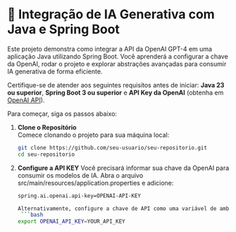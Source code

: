 # 🚀 Integração de IA Generativa com Java e Spring Boot  

Este projeto demonstra como integrar a API da OpenAI GPT-4 em uma aplicação Java utilizando Spring Boot. Você aprenderá a configurar a chave da OpenAI, rodar o projeto e explorar abstrações avançadas para consumir IA generativa de forma eficiente.  

Certifique-se de atender aos seguintes requisitos antes de iniciar: **Java 23 ou superior**, **Spring Boot 3 ou superior** e **API Key da OpenAI** (obtenha em [OpenAI API](https://platform.openai.com/signup)).  

Para começar, siga os passos abaixo:  

1. **Clone o Repositório**  
   Comece clonando o projeto para sua máquina local:  
   ```bash
   git clone https://github.com/seu-usuario/seu-repositorio.git
   cd seu-repositorio
   
2. **Configure a API KEY**
   Você precisará informar sua chave da OpenAI para consumir os modelos de IA. Abra o arquivo src/main/resources/application.properties e adicione:
   ```bash
   spring.ai.openai.api-key=OPENAI-API-KEY
   
   Alternativamente, configure a chave de API como uma variável de ambiente:
    ```bash
   export OPENAI_API_KEY=YOUR_API_KEY



